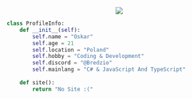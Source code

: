 <p align="center">
    <img src="https://readme-typing-svg.herokuapp.com?color=%3e9df2&center=true&lines=Hi+there!+Welcome+to+my+profile!">
</p>

```py
class ProfileInfo:
    def __init__(self):
        self.name = "Oskar"
        self.age = 21 
        self.location = "Poland"
        self.hobby = "Coding & Development"
        self.discord = "@Bredzio"
        self.mainlang = "C# & JavaScript And TypeScript"
        
    def site():
        return "No Site :("
        
```

